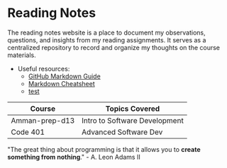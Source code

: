 # Reading Notes
The reading notes website is a place to document my observations, questions, and insights from my reading assignments. It serves as a centralized repository to record and organize my thoughts on the course materials.
- Useful resources:
  - [GitHub Markdown Guide](https://guides.github.com/features/mastering-markdown/)
  - [Markdown Cheatsheet](https://www.markdownguide.org/cheat-sheet/)
  - [test](test.md)


| Course                | Topics Covered                   |
|-----------------------|----------------------------------|
|  Amman-prep-d13       | Intro to Software Development    |
|  Code 401             | Advanced Software Dev            |


"The great thing about programming is that it allows you to **create something from nothing**." - A. Leon Adams II
